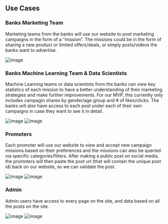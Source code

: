 Use Cases
---

### Banks Marketing Team

Marketing teams from the banks will use our website to post marketing campaigns in the form of a “mission”. The missions could be in the form of sharing a new product or limited offers/deals, or simply posts/videos the banks want to advertise. 

![image](https://user-images.githubusercontent.com/20623399/144733255-55c85f21-4de9-4500-8bae-e2eef37ad182.png)

### Banks Machine Learning Team & Data Scientists

Machine Learning teams or data scientists from the banks can view key statistics of each mission to have a better understanding of their marketing strategies and make further improvements. For our MVP, this currently only includes campagin shares by gender/age group and # of likes/clicks. The banks will also have access to each post under each of their own campaigns in case they want to see it in detail. 

![image](https://user-images.githubusercontent.com/20623399/144733322-4f36156c-d65c-41a7-b2ad-c3e06dfc59a3.png)
![image](https://user-images.githubusercontent.com/20623399/144733329-50232298-f01f-45f7-a72b-94293003e327.png)



### Promoters

Each promoter will use our website to view and accept new campaign missions based on their preferences and the missions can also be queried via specific categories/filters. After making a public post on social media, the promoters will then paste the post url (that will contain the unique post id) back on our website, so we can validate the post.

![image](https://user-images.githubusercontent.com/20623399/144733407-03e4e753-1436-4663-ab90-19ba483e884f.png)
![image](https://user-images.githubusercontent.com/20623399/144733418-60ab0024-abc5-4751-9c7f-e7b823963ca3.png)



### Admin

Admin users have access to every page on the site, and data based on all the posts on the site.

![image](https://user-images.githubusercontent.com/20623399/144733445-8baad2e3-60d8-4aad-b15f-87ed6cd3f853.png)
![image](https://user-images.githubusercontent.com/20623399/144733450-8700c4e8-c3ce-40d2-9ee9-8ca827510955.png)
